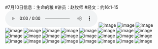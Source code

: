 #7月10日信息：生命的粮
#讲员：赵牧师
#经文：约16:1-15
<audio controls src="./生命的粮.mp3"></audio>
![image](https://user-images.githubusercontent.com/91267933/178176667-9a908a82-316a-40d8-9c23-f1866ce0edc9.png)
![image](https://user-images.githubusercontent.com/91267933/178176687-968cdb66-b716-4ca8-860d-63f96599278d.png)
![image](https://user-images.githubusercontent.com/91267933/178176707-898c0d56-8973-4274-83b7-7eed5af90aac.png)
![image](https://user-images.githubusercontent.com/91267933/178176720-100779cd-0856-419e-acfc-55de448dce21.png)
![image](https://user-images.githubusercontent.com/91267933/178176731-3e153782-f87e-42a4-9d9b-c51c3185ec58.png)
![image](https://user-images.githubusercontent.com/91267933/178176740-89e7a330-43e6-428a-ba29-c3bb6fe48148.png)
![image](https://user-images.githubusercontent.com/91267933/178176745-770a1d8f-b0a5-4c89-8a63-9bc52d09e69f.png)
![image](https://user-images.githubusercontent.com/91267933/178176762-058ac882-f655-4d76-9a23-40d31e6cb41e.png)
![image](https://user-images.githubusercontent.com/91267933/178176779-16181007-519a-4d0d-8a11-3e00f09ca7b0.png)
![image](https://user-images.githubusercontent.com/91267933/178176784-6beded78-d4f4-4a06-bd65-fae5e8575728.png)
![image](https://user-images.githubusercontent.com/91267933/178176794-32baf721-555e-4db7-8b8d-61b7d66d7212.png)
![image](https://user-images.githubusercontent.com/91267933/178176805-11acdf2c-f0f8-4703-843b-90f68caad29e.png)
![image](https://user-images.githubusercontent.com/91267933/178176812-a8b02663-a501-48b8-96bf-aca6a9d27679.png)
![image](https://user-images.githubusercontent.com/91267933/178176820-70e6128f-f753-45c9-b59b-9cbf58cf8b8b.png)
![image](https://user-images.githubusercontent.com/91267933/178176829-f85c8062-4a61-4018-a9ac-3f5ded1a5fe9.png)
![image](https://user-images.githubusercontent.com/91267933/178176840-b1f22128-5936-462c-9176-671124516da3.png)
![image](https://user-images.githubusercontent.com/91267933/178176850-96593c3c-5ddc-4647-9fec-270720172985.png)
![image](https://user-images.githubusercontent.com/91267933/178176863-a450c5d2-889c-4816-8d45-adb6f8b2a0a8.png)
![image](https://user-images.githubusercontent.com/91267933/178176868-aa15dc46-851a-442b-a9dd-85560e2b7fba.png)
![image](https://user-images.githubusercontent.com/91267933/178176880-95fda579-5287-407e-95b8-73d8fe6f2704.png)
![image](https://user-images.githubusercontent.com/91267933/178176889-264d1bfd-8fc4-470d-a861-5bc153eaed8f.png)
![image](https://user-images.githubusercontent.com/91267933/178176903-cdcc6bb7-280e-4707-85d7-f9fcfceb2155.png)
![image](https://user-images.githubusercontent.com/91267933/178176916-a72a0b52-1ef3-4535-9040-51a6d1151e5d.png)
![image](https://user-images.githubusercontent.com/91267933/178176927-3ed4b7b9-8da4-4e15-b28e-ee350f4e29a9.png)
![image](https://user-images.githubusercontent.com/91267933/178176935-8f8a9c9b-1471-43bf-89aa-82b3a211fa11.png)
![image](https://user-images.githubusercontent.com/91267933/178176944-110b246c-ce84-4202-bc17-f62cea2104c1.png)
![image](https://user-images.githubusercontent.com/91267933/178176952-9add453c-2d92-4a12-bccb-297dc870dc5b.png)
